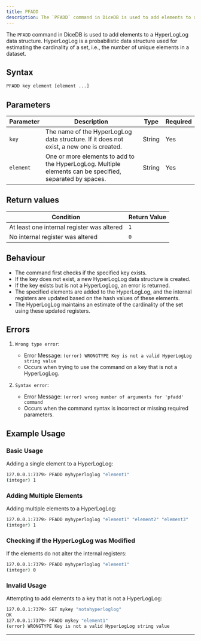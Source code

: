 ```yaml
---
title: PFADD
description: The `PFADD` command in DiceDB is used to add elements to a HyperLogLog data structure. HyperLogLog is a probabilistic data structure used for estimating the cardinality of a set, i.e., the number of unique elements in a dataset.
---
```


The `PFADD` command in DiceDB is used to add elements to a HyperLogLog data structure. HyperLogLog is a probabilistic data structure used for estimating the cardinality of a set, i.e., the number of unique elements in a dataset.

## Syntax

```bash
PFADD key element [element ...]
```

## Parameters

| Parameter | Description                                                                                              | Type   | Required |
| --------- | -------------------------------------------------------------------------------------------------------- | ------ | -------- |
| `key`     | The name of the HyperLogLog data structure. If it does not exist, a new one is created.                  | String | Yes      |
| `element` | One or more elements to add to the HyperLogLog. Multiple elements can be specified, separated by spaces. | String | Yes      |

## Return values

| Condition                                  | Return Value |
| ------------------------------------------ | ------------ |
| At least one internal register was altered | `1`          |
| No internal register was altered           | `0`          |

## Behaviour

- The command first checks if the specified key exists.
- If the key does not exist, a new HyperLogLog data structure is created.
- If the key exists but is not a HyperLogLog, an error is returned.
- The specified elements are added to the HyperLogLog, and the internal registers are updated based on the hash values of these elements.
- The HyperLogLog maintains an estimate of the cardinality of the set using these updated registers.

## Errors

1. `Wrong type error`:

   - Error Message: `(error) WRONGTYPE Key is not a valid HyperLogLog string value`
   - Occurs when trying to use the command on a key that is not a HyperLogLog.

2. `Syntax error`:

   - Error Message: `(error) wrong number of arguments for 'pfadd' command`
   - Occurs when the command syntax is incorrect or missing required parameters.

## Example Usage

### Basic Usage

Adding a single element to a HyperLogLog:

```bash
127.0.0.1:7379> PFADD myhyperloglog "element1"
(integer) 1
```

### Adding Multiple Elements

Adding multiple elements to a HyperLogLog:

```bash
127.0.0.1:7379> PFADD myhyperloglog "element1" "element2" "element3"
(integer) 1
```

### Checking if the HyperLogLog was Modified

If the elements do not alter the internal registers:

```bash
127.0.0.1:7379> PFADD myhyperloglog "element1"
(integer) 0
```

### Invalid Usage

Attempting to add elements to a key that is not a HyperLogLog:

```bash
127.0.0.1:7379> SET mykey "notahyperloglog"
OK
127.0.0.1:7379> PFADD mykey "element1"
(error) WRONGTYPE Key is not a valid HyperLogLog string value
```

---
